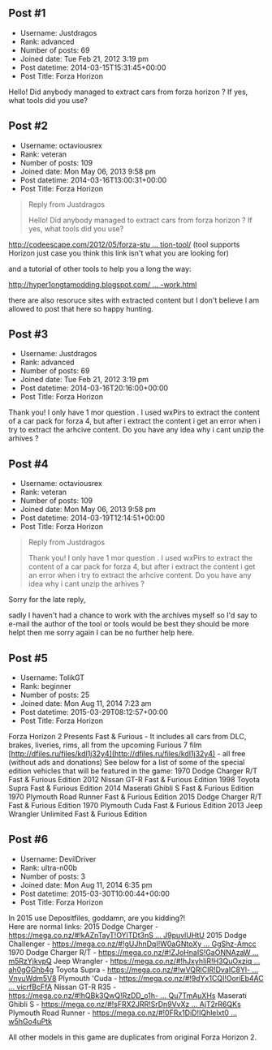 ## Post #1
- Username: Justdragos
- Rank: advanced
- Number of posts: 69
- Joined date: Tue Feb 21, 2012 3:19 pm
- Post datetime: 2014-03-15T15:31:45+00:00
- Post Title: Forza Horizon

Hello! Did anybody managed to extract cars from forza horizon ?
If yes, what tools did you use?
## Post #2
- Username: octaviousrex
- Rank: veteran
- Number of posts: 109
- Joined date: Mon May 06, 2013 9:58 pm
- Post datetime: 2014-03-16T13:00:31+00:00
- Post Title: Forza Horizon

> Reply from Justdragos
>
> Hello! Did anybody managed to extract cars from forza horizon ?
If yes, what tools did you use?

[http://codeescape.com/2012/05/forza-stu ... tion-tool/](http://codeescape.com/2012/05/forza-studio-4-0-forza-motorsport-resource-extraction-tool/) (tool supports Horizon just case you think this link isn't what you are looking for)

and a tutorial of other tools to help you a long the way:

[http://hyper1ongtamodding.blogspot.com/ ... -work.html](http://hyper1ongtamodding.blogspot.com/2013/06/how-to-extract-cars-from-forza-and-work.html)

 there are also resoruce sites with extracted content but I don't believe I am allowed to post that here so happy hunting.
## Post #3
- Username: Justdragos
- Rank: advanced
- Number of posts: 69
- Joined date: Tue Feb 21, 2012 3:19 pm
- Post datetime: 2014-03-16T20:16:00+00:00
- Post Title: Forza Horizon

Thank you! I only have 1 mor question .
I used wxPirs to extract the content of a car pack for forza 4, but after i extract the content i get an error when i try to extract the arhcive content. Do you have any idea why i cant unzip the arhives ?
## Post #4
- Username: octaviousrex
- Rank: veteran
- Number of posts: 109
- Joined date: Mon May 06, 2013 9:58 pm
- Post datetime: 2014-03-19T12:14:51+00:00
- Post Title: Forza Horizon

> Reply from Justdragos
>
> Thank you! I only have 1 mor question .
I used wxPirs to extract the content of a car pack for forza 4, but after i extract the content i get an error when i try to extract the arhcive content. Do you have any idea why i cant unzip the arhives ?

 Sorry for the late reply,

 sadly I haven't had a chance to work with the archives myself so I'd say to e-mail the author of the tool or tools would be best they should be more helpt then me sorry again I can be no further help here.
## Post #5
- Username: TolikGT
- Rank: beginner
- Number of posts: 25
- Joined date: Mon Aug 11, 2014 7:23 am
- Post datetime: 2015-03-29T08:12:57+00:00
- Post Title: Forza Horizon

Forza Horizon 2 Presents Fast & Furious - It includes all cars from DLC, brakes, liveries, rims, all from the upcoming Furious 7 film
[http://dfiles.ru/files/kdl1j32y4](http://dfiles.ru/files/kdl1j32y4) - all free (without ads and donations)
See below for a list of some of the special edition vehicles that will be featured in the game:
1970 Dodge Charger R/T Fast & Furious Edition
2012 Nissan GT-R Fast & Furious Edition
1998 Toyota Supra Fast & Furious Edition
2014 Maserati Ghibli S Fast & Furious Edition
1970 Plymouth Road Runner Fast & Furious Edition
2015 Dodge Charger R/T Fast & Furious Edition
1970 Plymouth Cuda Fast & Furious Edition
2013 Jeep Wrangler Unlimited Fast & Furious Edition

[](http://radikal.ru/f/s017.radikal.ru/i439/1503/86/3957f5c579a7.png.html)[](http://radikal.ru/f/s011.radikal.ru/i318/1503/b0/891973b46475.png.html)[](http://radikal.ru/f/s012.radikal.ru/i320/1503/1a/bd902f7835d2.png.html)
[](http://radikal.ru/fp/828af6356af34d018c91b63fc9cbc10e)
## Post #6
- Username: DevilDriver
- Rank: ultra-n00b
- Number of posts: 3
- Joined date: Mon Aug 11, 2014 6:35 pm
- Post datetime: 2015-03-30T10:00:44+00:00
- Post Title: Forza Horizon

In 2015 use Depositfiles, goddamn, are you kidding?!  
Here are normal links:
2015 Dodge Charger - [https://mega.co.nz/#!kAZnTayT!OYlTDt3nS ... J9puvlUHtU](https://mega.co.nz/#!kAZnTayT!OYlTDt3nSvVCZEsVehTnOBvA_RqLb15r3J9puvlUHtU)
2015 Dodge Challenger - [https://mega.co.nz/#!gUJhnDqI!W0aGNtoXy ... GgShz-Amcc](https://mega.co.nz/#!gUJhnDqI!W0aGNtoXyp_m5z_2OT_ju05MUe139z29IGgShz-Amcc)
1970 Dodge Charger R/T - [https://mega.co.nz/#!ZJoHnaIS!GaONNAzaW ... m5RzYjkvpQ](https://mega.co.nz/#!ZJoHnaIS!GaONNAzaWU2R10QCce3_m91T7_dR6KSnhm5RzYjkvpQ)
Jeep Wrangler - [https://mega.co.nz/#!hJxyhIiR!H3QuOxziq ... ah0gGGhb4g](https://mega.co.nz/#!hJxyhIiR!H3QuOxziq4vr5SYP8bWpxd-F3LvVQSRUBah0gGGhb4g)
Toyota Supra - [https://mega.co.nz/#!wVQRlCIR!DvaIC8Yl- ... VnyuWdm5V8](https://mega.co.nz/#!wVQRlCIR!DvaIC8Yl-sNYDpiTZwJm_oQlpK_CI3rHCVnyuWdm5V8)
Plymouth 'Cuda - [https://mega.co.nz/#!9dYx1CQI!OoriEb4AC ... vicrfBcFfA](https://mega.co.nz/#!9dYx1CQI!OoriEb4ACv94IfcpPLDh34lgsxli6lFZ7vicrfBcFfA)
Nissan GT-R R35 - [https://mega.co.nz/#!hQBk3QwQ!RzDD_o1h- ... Qu7TmAuXHs](https://mega.co.nz/#!hQBk3QwQ!RzDD_o1h-obmDOYUOPK-5kowB6hPYUJ9JQu7TmAuXHs)
Maserati Ghibli S - [https://mega.co.nz/#!sFRX2JRR!SrDn9VvXz ... AjT2rR6QKs](https://mega.co.nz/#!sFRX2JRR!SrDn9VvXzB_OkpTdl5mqlg2zl7HGjnyfbAjT2rR6QKs)
Plymouth Road Runner - [https://mega.co.nz/#!0FRx1DiD!IQhlelxt0 ... w5hGo4uPtk](https://mega.co.nz/#!0FRx1DiD!IQhlelxt0CROQfoQoxw1fHFRKYWIixoHfw5hGo4uPtk)

All other models in this game are duplicates from original Forza Horizon 2.
